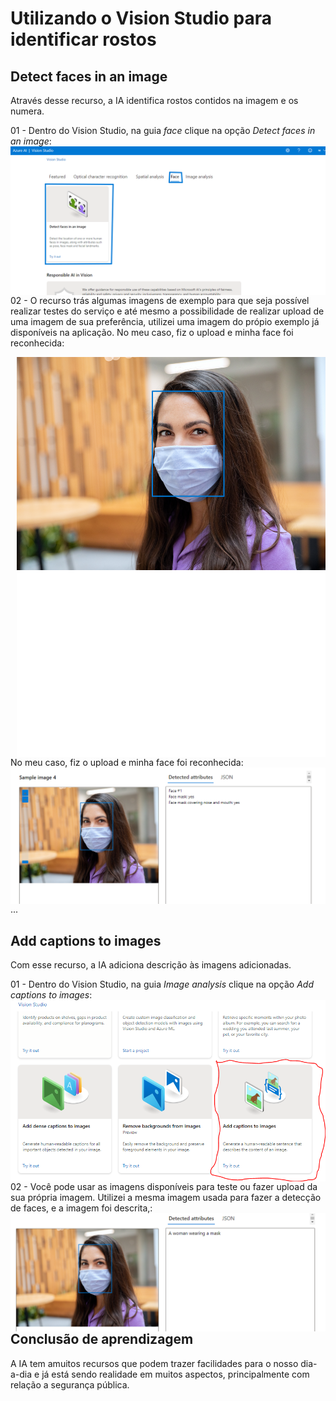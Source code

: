 <h1>
     <span> Utilizando o Vision Studio para identificar rostos </span>
</h1>

## Detect faces in an image
Através desse recurso, a IA identifica rostos contidos na imagem e os numera.

01 - Dentro do Vision Studio, na guia *face* clique na opção *Detect faces in an image*:
<img align="right" src="./imagens/imagem1.png" width=""/> 


02 - O recurso trás algumas imagens de exemplo para que seja possível realizar testes do serviço e até mesmo a possibilidade de realizar upload de uma imagem de sua preferência, utilizei uma imagem do própio exemplo já disponíveis na aplicação. No meu caso, fiz o upload e minha face foi reconhecida:

<img align="right" src="./inputs/download.png" width=""/> 


No meu caso, fiz o upload e minha face foi reconhecida:
<img align="right" src="./outputs/retornoAnalise.png" width=""/> 

...

## Add captions to images
Com esse recurso, a IA adiciona descrição às imagens adicionadas.

01 - Dentro do Vision Studio, na guia *Image analysis* clique na opção *Add captions to images*:
<img align="right" src="./imagens/imagem2.PNG" width=""/> 


02 - Você pode usar as imagens disponíveis para teste ou fazer upload da sua própria imagem. Utilizei a mesma imagem usada para fazer a detecção de faces, e a imagem foi descrita,:
<img align="right" src="./outputs/retornoAnaliseDescricao.PNG" width=""/> 

## Conclusão de aprendizagem

A IA tem amuitos  recursos que podem trazer  facilidades para o nosso dia-a-dia e já está sendo realidade em muitos aspectos, principalmente com relação a segurança pública.